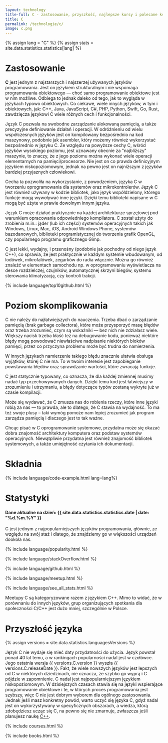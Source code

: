 ```yaml
---
layout: technology
title-full: C - zastosowanie, przyszłość, najlepsze kursy i polecane książki
title: C
permalink: /technologie/c/
image: c.png
---
```


{% assign lang = "C" %}
{% assign stats = site.data.statistics.statistics[lang] %}

# Zastosowanie

**C** jest jednym z najstarszych i najszerzej używanych języków programowania. Jest on językiem strukturalnym i nie wspomaga programowania obiektowego — choć samo programowanie obiektowe jest w nim możliwe. Odbiega to jednak daleko od tego, jak to wygląda w językach typowo obiektowych. Co ciekawe, wiele innych języków, w tym i obiektowych, jak: C++, Java, JavaScript, C#, PHP, Python, Swift, Go, Rust, zawdzięcza językowi C wiele różnych cech i funkcjonalności.

Język C pozwala na swobodne zarządzanie alokowaną pamięcią, a także precyzyjne definiowanie działań i operacji. W odróżnieniu od wielu współczesnych języków jest on kompilowany bezpośrednio na kod maszynowy, podobnie jak asembler, który możemy również wykorzystać bezpośrednio w języku C. Ze względu na powyższe cechy C, wśród języków wysokiego poziomu, jest uznawany obecnie za &quot;najbliższy&quot; maszynie, to znaczy, że z jego poziomu można wykonać wiele operacji elementarnych na pamięci/procesorze. Nie jest on co prawda definicyjnym językiem niskopoziomowym, jednak na pewno jest on najniższym z języków bardziej przyjaznych człowiekowi.

Cecha ta pozwoliła na wykorzystanie, z powodzeniem, języka C w tworzeniu oprogramowania dla systemów oraz mikrokontrolerów. Język C jest również używany w kodzie bibliotek, jako język współdzielony, którego funkcje mogą wywoływać inne języki. Dzięki temu biblioteki napisane w C mogą być użyte w prawie dowolnym innym języku.

Język C może działać praktycznie na każdej architekturze sprzętowej pod warunkiem opracowania odpowiedniego kompilatora. C został użyty do zrobienia m.in.: jąder (lub ich części) systemów operacyjnych takich jak Windows, Linux, Mac, iOS, Android Windows Phone, systemów bazodanowych, biblioteki programistycznej do tworzenia grafik OpenGL, czy popularnego programu graficznego Gimp.

C jest lekki, wydajny, i przenośny (podobnie jak pochodny od niego język C++), co sprawia, że jest praktycznie w każdym systemie wbudowanym, od lodówek, mikrofalówek, zegarków do radia włącznie. Można go również znaleźć w elementach samochodu np. w oprogramowaniu wyświetlacza na desce rozdzielczej, czujników, automatycznej skrzyni biegów, systemu sterowania klimatyzacją, czy kontroli trakcji.

{% include language/top10github.html %}

# Poziom skomplikowania

C nie należy do najłatwiejszych do nauczenia. Trzeba dbać o zarządzanie pamięcią (brak garbage collectora), które może przysporzyć masę błędów oraz trzeba zrozumieć, czym są wskaźniki — bez nich nie zdziałasz wiele. Większy nacisk trzeba kłaść też na debugowanie kodu, ponieważ niektóre błędy mogą powodować niewłaściwe nadpisanie niektórych bloków pamięci, przez co przyczyna problemu może być trudna do namierzenia.

W innych językach namierzenie takiego błędu znacznie ułatwia obsługa wyjątków, której C nie ma. To w twoim interesie jest zapobieganie powstawania błędów oraz sprawdzanie wartości, które zwracają funkcje.

C jest statycznie typowany, co oznacza, że dla każdej zmiennej musimy nadać typ przechowywanych danych. Dzięki temu kod jest łatwiejszy w zrozumieniu i utrzymaniu, a błędy dotyczące typów zostaną wykryte już w czasie kompilacji.

Może się wydawać, że C zmusza nas do robienia rzeczy, które inne języki robią za nas — to prawda, ale to dlatego, że C stawia na wydajność. To ma też swoje plusy – taki wymóg pomoże nam lepiej zrozumieć jak program zarządza pamięcią i dlaczego jest to tak ważne.

Chcąc pisać w C oprogramowanie systemowe, przydatna może się okazać dobra znajomość architektury komputera oraz podstaw systemów operacyjnych. Niewątpliwie przydatna jest również znajomość bibliotek systemowych, a także umiejętność czytania ich dokumentacji.

# Składnia

{% include language/code-example.html lang=lang%}

# Statystyki

<h4>Dane aktualne na dzień: {{ site.data.statistics.statistics.date | date: "%d.%m.%Y"  }}</h4>

C jest jednym z najpopularniejszych języków programowania, głównie, ze względu na swój staż i dlatego, że znajdziemy go w większości urządzeń dookoła nas.

{% include language/popularity.html %}

{% include language/stackOverflow.html %}

{% include language/github.html %}

{% include language/meetup.html %}

{% include language/see_all_stats.html %}

Meetupy C są kategoryzowane razem z językiem C++. Mimo to widać, że w porównaniu do innych języków, grup organizujących spotkania dla społeczności C/C++ jest dużo mniej, szczególnie w Polsce.

# Przyszłość języka

{% assign versions = site.data.statistics.languagesVersions %}

Język C nie wydaje się mieć daty przydatności do użycia. Język powstał ponad 40 lat temu, a w rankingach popularności nadal jest w czołówce. Jego ostatnia wersja {{ versions.C.version }} wyszła {{ versions.C.releaseDate }}. Fakt, że wiele nowszych języków jest lepszych od C w niektórych dziedzinach, nie oznacza, że szybko go wyprą i C pójdzie w zapomnienie. C nadal jest najpopularniejszym językiem niskopoziomowym. W dzisiejszych czasach stawia się na języki wspierające programowanie obiektowe i te, w których proces programowania jest szybszy, więc C nie jest dobrym wyborem dla ogólnego zastosowania. Jednak jeśli masz konkretny powód, warto uczyć się języka C, gdyż nadal jest on wykorzystywany w specyficznych obszarach, a wiedza, którą zdobędziesz ucząc się C, na pewno się nie zmarnuje, zwłaszcza jeśli planujesz naukę [C++](/technologie/c++).

{% include courses.html %}

{% include books.html %}
